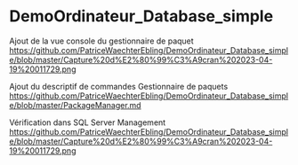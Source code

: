 # DemoOrdinateur_Database_simple

Ajout de la vue console du gestionnaire de paquet
https://github.com/PatriceWaechterEbling/DemoOrdinateur_Database_simple/blob/master/Capture%20d%E2%80%99%C3%A9cran%202023-04-19%20011729.png

Ajout du descriptif de commandes Gestionnaire de paquets
https://github.com/PatriceWaechterEbling/DemoOrdinateur_Database_simple/blob/master/PackageManager.md

Vérification dans SQL Server Management
https://github.com/PatriceWaechterEbling/DemoOrdinateur_Database_simple/blob/master/Capture%20d%E2%80%99%C3%A9cran%202023-04-19%20011729.png
